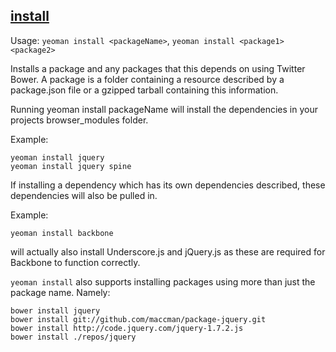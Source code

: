 

## <a href="#install" name="install">install</a>

Usage: `yeoman install <packageName>`, `yeoman install <package1> <package2>`

Installs a package and any packages that this depends on using Twitter Bower. A package is a folder containing a resource described by a package.json file or a gzipped tarball containing this information.

Running yeoman install packageName will install the dependencies in your projects browser_modules folder.

Example:

```shell
yeoman install jquery
yeoman install jquery spine
```

If installing a dependency which has its own dependencies described, these dependencies will also be pulled in.

Example:

```shell
yeoman install backbone
```

will actually also install Underscore.js and jQuery.js as these are required for Backbone to function correctly.

`yeoman install` also supports installing packages using more than just the package name. Namely:

```shell
bower install jquery
bower install git://github.com/maccman/package-jquery.git
bower install http://code.jquery.com/jquery-1.7.2.js
bower install ./repos/jquery
```

